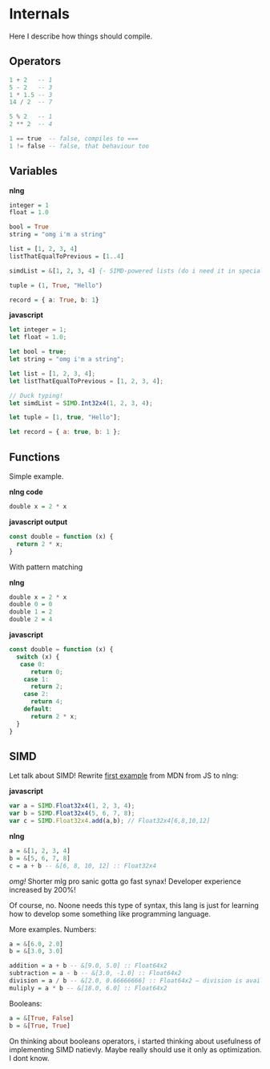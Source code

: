 # Internals

Here I describe how things should compile.

## Operators
```haskell
1 + 2   -- 1
5 - 2   -- 3
1 * 1.5 -- 3
14 / 2  -- 7

5 % 2   -- 1
2 ** 2  -- 4

1 == true  -- false, compiles to ===
1 != false -- false, that behaviour too
```

## Variables
**nlng**
```haskell
integer = 1
float = 1.0

bool = True
string = "omg i'm a string"

list = [1, 2, 3, 4]
listThatEqualToPrevious = [1..4]

simdList = &[1, 2, 3, 4] {- SIMD-powered lists (do i need it in special syntax?) -}

tuple = (1, True, "Hello")

record = { a: True, b: 1}
```

**javascript**
```javascript
let integer = 1;
let float = 1.0;

let bool = true;
let string = "omg i'm a string";

let list = [1, 2, 3, 4];
let listThatEqualToPrevious = [1, 2, 3, 4];

// Duck typing!
let simdList = SIMD.Int32x4(1, 2, 3, 4);

let tuple = [1, true, "Hello"];

let record = { a: true, b: 1 };
```

## Functions
Simple example.

**nlng code**
```haskell
double x = 2 * x
```
**javascript output**
```javascript
const double = function (x) {
  return 2 * x;
}
```

With pattern matching

**nlng**
```haskell
double x = 2 * x
double 0 = 0
double 1 = 2
double 2 = 4
```

**javascript**
```javascript
const double = function (x) {
  switch (x) {
   case 0:
      return 0;
    case 1:
      return 2;
    case 2:
      return 4;
    default:
      return 2 * x;
  }
}
```

## SIMD
Let talk about SIMD! Rewrite [first example](https://developer.mozilla.org/en-US/docs/Web/JavaScript/Reference/Global_Objects/SIMD) from MDN from JS to nlng:

**javascript**
```javascript
var a = SIMD.Float32x4(1, 2, 3, 4);
var b = SIMD.Float32x4(5, 6, 7, 8);
var c = SIMD.Float32x4.add(a,b); // Float32x4[6,8,10,12]
```

**nlng**
```haskell
a = &[1, 2, 3, 4]
b = &[5, 6, 7, 8]
c = a + b -- &[6, 8, 10, 12] :: Float32x4
```

*omg!* Shorter mlg pro sanic gotta go fast synax! Developer experience increased by 200%!

Of course, no. Noone needs this type of syntax, this lang is just for learning how to develop some something like programming language.

More examples. Numbers:
```haskell
a = &[6.0, 2.0]
b = &[3.0, 3.0]

addition = a + b -- &[9.0, 5.0] :: Float64x2
subtraction = a - b -- &[3.0, -1.0] :: Float64x2
division = a / b -- &[2.0, 0.66666666] :: Float64x2 — division is available only with floats
muliply = a * b -- &[18.0, 6.0] :: Float64x2
```

Booleans:
```haskell
a = &[True, False]
b = &[True, True]
```
On thinking about booleans operators, i started thinking about usefulness of implementing SIMD natievly. Maybe really should use it only as optimization. I dont know.
